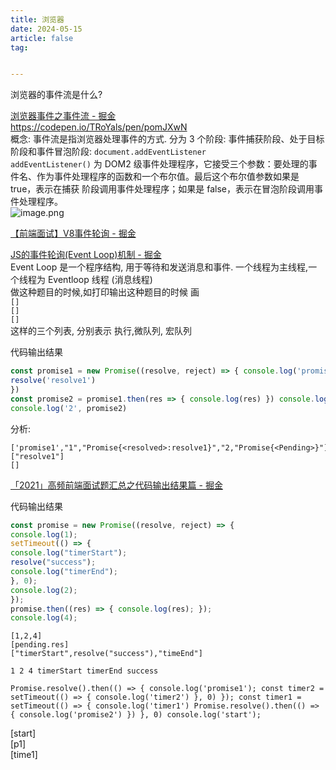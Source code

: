 ```yaml
---
title: 浏览器
date: 2024-05-15
article: false
tag:


---
```


浏览器的事件流是什么?  
  
[浏览器事件之事件流 - 掘金](https://juejin.cn/post/6844904097053687816)  
<https://codepen.io/TRoYals/pen/pomJXwN>  
概念: 事件流是指浏览器处理事件的方式. 分为 3 个阶段: 事件捕获阶段、处于目标阶段和事件冒泡阶段: `document.addEventListener`  
`addEventListener()` 为 DOM2 级事件处理程序，它接受三个参数：要处理的事件名、作为事件处理程序的函数和一个布尔值。最后这个布尔值参数如果是 true，表示在捕获 阶段调用事件处理程序；如果是 false，表示在冒泡阶段调用事件处理程序。  
![image.png](https://oss.naglfar28.com/naglfar28/202405152158657.png)  


[【前端面试】V8事件轮询 - 掘金](https://juejin.cn/post/7264783369878224956)  
  
[JS的事件轮询(Event Loop)机制 - 掘金](https://juejin.cn/post/6844904047271477255)  
Event Loop 是一个程序结构, 用于等待和发送消息和事件. 一个线程为主线程,一个线程为 Eventloop 线程 (消息线程)  
做这种题目的时候,如打印输出这种题目的时候 画  
`[]`  
`[]`  
`[]`  
这样的三个列表, 分别表示 执行,微队列, 宏队列  


代码输出结果
```js
const promise1 = new Promise((resolve, reject) => { console.log('promise1') 
resolve('resolve1') 
}) 
const promise2 = promise1.then(res => { console.log(res) }) console.log('1', promise1); 
console.log('2', promise2)
```
  
分析:  
```
['promise1',"1","Promise{<resolved>:resolve1}","2,"Promise{<Pending>}"]  
["resolve1"]  
[]
```
[「2021」高频前端面试题汇总之代码输出结果篇 - 掘金](https://juejin.cn/post/6959043611161952269)

代码输出结果
```js
const promise = new Promise((resolve, reject) => { 
console.log(1); 
setTimeout(() => { 
console.log("timerStart"); 
resolve("success"); 
console.log("timerEnd"); 
}, 0); 
console.log(2); 
}); 
promise.then((res) => { console.log(res); }); 
console.log(4);
```
 
```
[1,2,4]  
[pending.res]  
["timerStart",resolve("success"),"timeEnd"]
```
```
1 2 4 timerStart timerEnd success
```

```
Promise.resolve().then(() => { console.log('promise1'); const timer2 = setTimeout(() => { console.log('timer2') }, 0) }); const timer1 = setTimeout(() => { console.log('timer1') Promise.resolve().then(() => { console.log('promise2') }) }, 0) console.log('start');
```
[start]  
[p1]  
[time1]